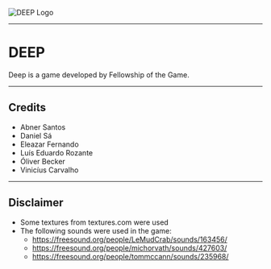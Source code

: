 ![DEEP Logo](https://github.com/FellowshipOfTheGame/DEEP/blob/master/Assets/Textures/UI/DEEP-logo.png)

---

# DEEP

Deep is a game developed by Fellowship of the Game.

---

## Credits

* Abner Santos
* Daniel Sá
* Eleazar Fernando
* Luís Eduardo Rozante
* Óliver Becker
* Vinicíus Carvalho

---

## Disclaimer

* Some textures from textures.com were used
* The following sounds were used in the game:
    - https://freesound.org/people/LeMudCrab/sounds/163456/
    - https://freesound.org/people/michorvath/sounds/427603/
    - https://freesound.org/people/tommccann/sounds/235968/
